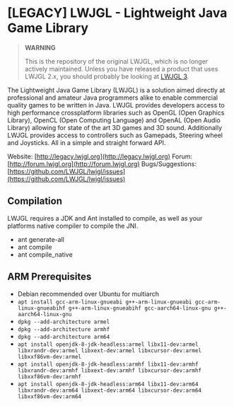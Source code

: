 [LEGACY] LWJGL - Lightweight Java Game Library
======

> **WARNING**
> 
> This is the repository of the original LWJGL, which is no longer actively maintained. Unless you have released a product that uses LWJGL 2.x, you should probably be looking at [LWJGL 3](https://github.com/LWJGL/lwjgl3).

The Lightweight Java Game Library (LWJGL) is a solution aimed directly at professional and amateur Java programmers alike to enable commercial quality games to be written in Java. 
LWJGL provides developers access to high performance crossplatform libraries such as OpenGL (Open Graphics Library), OpenCL (Open Computing Language) and OpenAL (Open Audio Library) allowing for state of the art 3D games and 3D sound.
Additionally LWJGL provides access to controllers such as Gamepads, Steering wheel and Joysticks.
All in a simple and straight forward API.

Website: [http://legacy.lwjgl.org](http://legacy.lwjgl.org)
Forum: [http://forum.lwjgl.org](http://forum.lwjgl.org)
Bugs/Suggestions: [https://github.com/LWJGL/lwjgl/issues](https://github.com/LWJGL/lwjgl/issues)

Compilation
-----------

LWJGL requires a JDK and Ant installed to compile, as well as your platforms native compiler to compile the JNI.

* ant generate-all
* ant compile
* ant compile_native

ARM Prerequisites
-----------
* Debian recommended over Ubuntu for multiarch
* `apt install gcc-arm-linux-gnueabi g++-arm-linux-gnueabi gcc-arm-linux-gnueabihf g++-arm-linux-gnueabihf gcc-aarch64-linux-gnu g++-aarch64-linux-gnu`
* `dpkg --add-architecture armel`
* `dpkg --add-architecture armhf`
* `dpkg --add-architecture arm64`
* `apt install openjdk-8-jdk-headless:armel libx11-dev:armel libxrandr-dev:armel libxext-dev:armel libxcursor-dev:armel libxxf86vm-dev:armel`
* `apt install openjdk-8-jdk-headless:armhf libx11-dev:armhf libxrandr-dev:armhf libxext-dev:armhf libxcursor-dev:armhf libxxf86vm-dev:armhf`
* `apt install openjdk-8-jdk-headless:arm64 libx11-dev:arm64 libxrandr-dev:arm64 libxext-dev:arm64 libxcursor-dev:arm64 libxxf86vm-dev:arm64`
